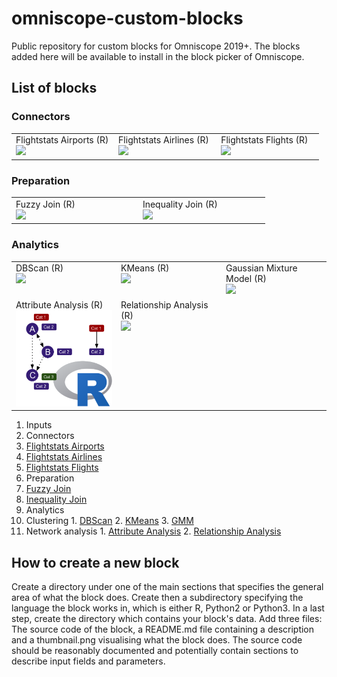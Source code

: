 # omniscope-custom-blocks
Public repository for custom blocks for Omniscope 2019+.
The blocks added here will be available to install in the block picker of Omniscope.

## List of blocks

### Connectors
<table>
    <tr valign="top">
        <td width="33%">Flightstats Airports (R)<br><a href="Connectors/Flightstats/Airports/R/README.md" title="Flightstats Airports (R)"><img width="290" src="https://github.com/visokio/omniscope-custom-blocks/blob/master/Connectors/Flightstats/Airports/R/thumbnail.png"></a></td>
        <td width="33%">Flightstats Airlines (R)<br><a href="Connectors/Flightstats/Airlines/R/README.md" title="Flightstats Airlines (R)"><img width="290" src="https://github.com/visokio/omniscope-custom-blocks/blob/master/Connectors/Flightstats/Airlines/R/thumbnail.png"></a></td>
        <td width="33%">Flightstats Flights (R)<br><a href="Connectors/Flightstats/Flights/R/README.md" title="Flightstats Flights (R)"><img width="290" src="https://github.com/visokio/omniscope-custom-blocks/blob/master/Connectors/Flightstats/Flights/R/thumbnail.png"></a></td>
    </tr>
</table>

### Preparation
<table>
    <tr valign="top">
        <td width="33%">Fuzzy Join (R)<br><a href="Preparation/Fuzzy%20Join/R/README.md" title="Fuzzy Join (R)"><img width="290" src="https://github.com/visokio/omniscope-custom-blocks/blob/master/Preparation/Fuzzy%20Join/R/thumbnail.png"></a></td>
        <td width="33%">Inequality Join (R)<br><a href="Preparation/Inequality%20Join/R/README.md" title="Inequality Join (R)"><img width="290" src="https://github.com/visokio/omniscope-custom-blocks/blob/master/Preparation/Inequality%20Join/R/thumbnail.png"></a></td>
    </tr>
</table>

### Analytics
<table>
    <tr valign="top">
        <td width="33%">DBScan (R)<br><a href="Analytics/Clustering/DBScan/R/README.md" title="DBScan (R)"><img width="290" src="https://github.com/visokio/omniscope-custom-blocks/blob/master/Analytics/Clustering/DBScan/R/thumbnail.png"></a></td>
        <td width="33%">KMeans (R)<br><a href="Analytics/Clustering/KMeans/R/README.md" title="KMeans (R)"><img width="290" src="https://github.com/visokio/omniscope-custom-blocks/blob/master/Analytics/Clustering/KMeans/R/thumbnail.png"></a></td>    
        <td width="33%">Gaussian Mixture Model (R)<br><a href="Analytics/Clustering/GMM/R/README.md" title="GMM (R)"><img width="290" src="https://github.com/visokio/omniscope-custom-blocks/blob/master/Analytics/Clustering/GMM/R/thumbnail.png"></a></td>      
    </tr>
    <tr valign="top">
        <td width="33%">Attribute Analysis (R)<br><a href="Analytics/Network%20Analysis/Attribute%20Analysis/R/README.md" title="Attribute Analysis (R)"><img width="290" src="https://github.com/visokio/omniscope-custom-blocks/blob/master/Analytics/Network%20Analysis/Attribute%20Analysis/R/thumbnail.png"></a></td>
        <td width="33%">Relationship Analysis (R)<br><a href="Analytics/Network%20Analysis/Relationship%20Analysis/R/README.md" title="Attribute Analysis (R)"><img width="290" src="https://github.com/visokio/omniscope-custom-blocks/blob/master/Analytics/Network%20Analysis/Relationship%20Analysis/R/thumbnail.png"></a></td>
    </tr>    
</table>


1. Inputs
2. Connectors
  1. [Flightstats Airports](Connectors/Flightstats/Airports/R/README.md)
  2. [Flightstats Airlines](Connectors/Flightstats/Airlines/R/README.md)
  3. [Flightstats Flights](Connectors/Flightstats/Flights/R/README.md)
3. Preparation
  1. [Fuzzy Join](Preparation/Fuzzy%20Join/R/README.md)
  2. [Inequality Join](Preparation/Inequality%20Join/R/README.md)
4. Analytics
  1. Clustering
    1. [DBScan](Analytics/Clustering/DBScan/R/README.md)
    2. [KMeans](Analytics/Clustering/KMeans/R/README.md)
    3. [GMM](Analytics/Network%20Analysis/Attribute%20Analysis/R/README.md)
  2. Network analysis
    1. [Attribute Analysis](Analytics/Network%20Analysis/Attribute%20Analysis/R/README.md)
    2. [Relationship Analysis](Analytics/Network%20Analysis/Relationship%20Analysis/R/README.md)


## How to create a new block
Create a directory under one of the main sections that specifies the general area of what the block does. Create then a subdirectory specifying the language the block works in, which is either R, Python2 or Python3. In a last step, create the directory which contains your block's data. Add three files: The source code of the block, a README.md file containing a description and a thumbnail.png visualising what the block does. The source code should be reasonably documented and potentially contain sections to describe input fields and parameters.
